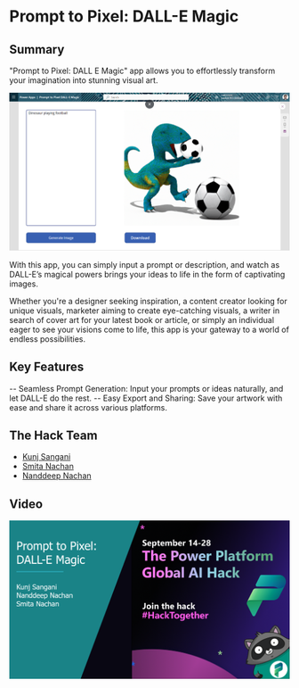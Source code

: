 # Prompt to Pixel: DALL-E Magic

## Summary

"Prompt to Pixel: DALL E Magic" app allows you to effortlessly transform your imagination into stunning visual art.

![demo](./media/preview.png)

With this app, you can simply input a prompt or description, and watch as DALL-E’s magical powers brings your ideas to life in the form of captivating images.

Whether you're a designer seeking inspiration, a content creator looking for unique visuals, marketer aiming to create eye-catching visuals, a writer in search of cover art for your latest book or article, or simply an individual eager to see your visions come to life, this app is your gateway to a world of endless possibilities.


## Key Features

-- Seamless Prompt Generation: Input your prompts or ideas naturally, and let DALL-E do the rest.
-- Easy Export and Sharing: Save your artwork with ease and share it across various platforms.

## The Hack Team

- [Kunj Sangani](https://github.com/kunj-sangani)
- [Smita Nachan](https://github.com/SmitaNachan)
- [Nanddeep Nachan](https://github.com/nanddeepn)

## Video

[![Watch the video](./media/video-preview.png)](https://youtu.be/vt5fpE0bzSY)
